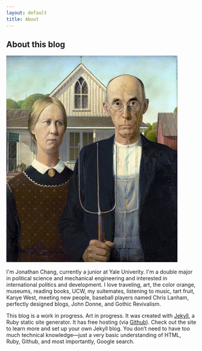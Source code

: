 ```yaml
---
layout: default
title: About
---
```

<h2>About this blog</h2>
<img src="/images/american gothic.jpg" style="max-width: 90%; height: auto">

I'm Jonathan Chang, currently a junior at Yale Univerity. I'm a double major in political science and mechanical engineering and interested in international politics and development. I love traveling, art, the color orange, museums, reading books, UCW, my suitemates, listening to music, tart fruit, Kanye West, meeting new people, baseball players named Chris Lanham, perfectly designed blogs, John Donne, and Gothic Revivalism.


This blog is a work in progress. Art in progress. It was created with [Jekyll][2], a Ruby static site generator. It has free hosting (via [Github][1]). Check out the site to learn more and set up your own Jekyll blog. You don’t need to have too much technical knowledge—just a  very basic understanding of HTML, Ruby, Github, and most importantly, Google search.

[1]: https://github.com/
[2]: http://jekyllrb.com/
